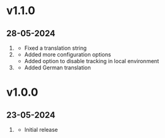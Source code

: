 # v1.1.0
##  28-05-2024
1. [](#bugfix)
   - Fixed a translation string
1. [](#new)
   - Added more configuration options
   - Added option to disable tracking in local environment
1. [](#improved)
   - Added German translation

# v1.0.0
##  23-05-2024
1. [](#new)
   - Initial release
